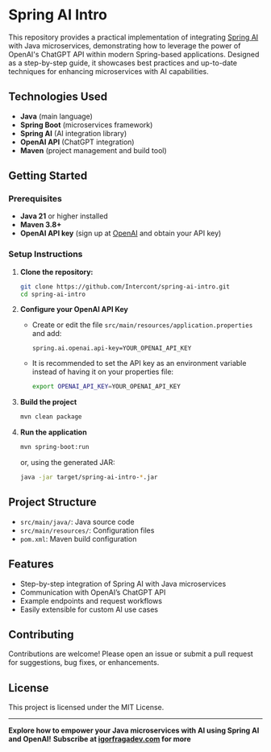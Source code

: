 # Spring AI Intro

This repository provides a practical implementation of integrating [Spring AI](https://docs.spring.io/spring-ai/reference/) with Java microservices, demonstrating how to leverage the power of OpenAI's ChatGPT API within modern Spring-based applications. Designed as a step-by-step guide, it showcases best practices and up-to-date techniques for enhancing microservices with AI capabilities.

## Technologies Used

- **Java** (main language)
- **Spring Boot** (microservices framework)
- **Spring AI** (AI integration library)
- **OpenAI API** (ChatGPT integration)
- **Maven** (project management and build tool)

## Getting Started

### Prerequisites

- **Java 21** or higher installed
- **Maven 3.8+**
- **OpenAI API key** (sign up at [OpenAI](https://platform.openai.com/signup) and obtain your API key)

### Setup Instructions

1. **Clone the repository:**
   ```bash
   git clone https://github.com/Intercont/spring-ai-intro.git
   cd spring-ai-intro

2. **Configure your OpenAI API Key**
    - Create or edit the file `src/main/resources/application.properties` and add:
      ```
      spring.ai.openai.api-key=YOUR_OPENAI_API_KEY
      ```
    - It is recommended to set the API key as an environment variable instead of having it on your properties file:
      ```bash
      export OPENAI_API_KEY=YOUR_OPENAI_API_KEY
      ```

3. **Build the project**
    ```bash
    mvn clean package
    ```

4. **Run the application**
    ```bash
    mvn spring-boot:run
    ```
    or, using the generated JAR:
    ```bash
    java -jar target/spring-ai-intro-*.jar
    ```

## Project Structure

- `src/main/java/`: Java source code
- `src/main/resources/`: Configuration files
- `pom.xml`: Maven build configuration

## Features

- Step-by-step integration of Spring AI with Java microservices
- Communication with OpenAI’s ChatGPT API
- Example endpoints and request workflows
- Easily extensible for custom AI use cases

## Contributing

Contributions are welcome! Please open an issue or submit a pull request for suggestions, bug fixes, or enhancements.

## License

This project is licensed under the MIT License.

---

**Explore how to empower your Java microservices with AI using Spring AI and OpenAI!**
**Subscribe at [igorfragadev.com](igorfragadev.com) for more**
